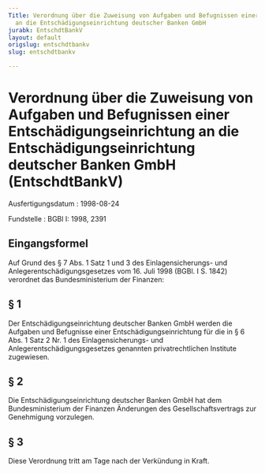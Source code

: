 ```yaml
---
Title: Verordnung über die Zuweisung von Aufgaben und Befugnissen einer Entschädigungseinrichtung
  an die Entschädigungseinrichtung deutscher Banken GmbH
jurabk: EntschdtBankV
layout: default
origslug: entschdtbankv
slug: entschdtbankv

---
```


# Verordnung über die Zuweisung von Aufgaben und Befugnissen einer Entschädigungseinrichtung an die Entschädigungseinrichtung deutscher Banken GmbH (EntschdtBankV)

Ausfertigungsdatum
:   1998-08-24

Fundstelle
:   BGBl I: 1998, 2391

## Eingangsformel

Auf Grund des § 7 Abs. 1 Satz 1 und 3 des Einlagensicherungs- und
Anlegerentschädigungsgesetzes vom 16. Juli 1998 (BGBl. I S. 1842)
verordnet das Bundesministerium der Finanzen:

## § 1

Der Entschädigungseinrichtung deutscher Banken GmbH werden die
Aufgaben und Befugnisse einer Entschädigungseinrichtung für die in § 6
Abs. 1 Satz 2 Nr. 1 des Einlagensicherungs- und
Anlegerentschädigungsgesetzes genannten privatrechtlichen Institute
zugewiesen.

## § 2

Die Entschädigungseinrichtung deutscher Banken GmbH hat dem
Bundesministerium der Finanzen Änderungen des Gesellschaftsvertrags
zur Genehmigung vorzulegen.

## § 3

Diese Verordnung tritt am Tage nach der Verkündung in Kraft.

